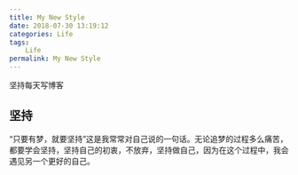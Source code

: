 ```yaml
---
title: My New Style
date: 2018-07-30 13:19:12
categories: Life 
tags:
	Life
permalink: My New Style
---
```

坚持每天写博客
<!-- more -->
## 坚持
“只要有梦，就要坚持”这是我常常对自己说的一句话。无论追梦的过程多么痛苦，都要学会坚持，坚持自己的初衷，不放弃，坚持做自己，因为在这个过程中，我会遇见另一个更好的自己。